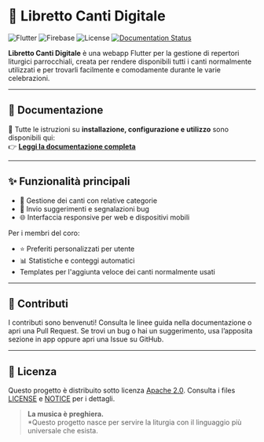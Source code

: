 # 🎵 Libretto Canti Digitale

![Flutter](https://img.shields.io/badge/Flutter-%2302569B.svg?style=for-the-badge&logo=flutter&logoColor=white)
![Firebase](https://img.shields.io/badge/Firebase-FFCA28?style=for-the-badge&logo=firebase&logoColor=black)
![License](https://img.shields.io/badge/License-Apache_2.0-blue.svg?style=for-the-badge)
[![Documentation Status](https://readthedocs.org/projects/tuo-progetto/badge/?version=latest)](https://tuo-progetto.readthedocs.io/it/latest/?badge=latest)

 **Libretto Canti Digitale** è una webapp Flutter per la gestione di repertori liturgici parrocchiali, creata per rendere disponibili tutti i canti normalmente utilizzati e per trovarli facilmente e comodamente durante le varie celebrazioni.

---

## 📘 Documentazione

📖 Tutte le istruzioni su **installazione, configurazione e utilizzo** sono disponibili qui:  
👉 [**Leggi la documentazione completa**](docs/_build/html/index.html)

---

## ✨ Funzionalità principali

- 📂 Gestione dei canti con relative categorie
- 📨 Invio suggerimenti e segnalazioni bug  
- 🌐 Interfaccia responsive per web e dispositivi mobili  

Per i membri del coro:

- ⭐ Preferiti personalizzati per utente  
- 📊 Statistiche e conteggi automatici  
- Templates per l'aggiunta veloce dei canti normalmente usati

---

## 🤝 Contributi
I contributi sono benvenuti!
Consulta le linee guida nella documentazione o apri una Pull Request.
Se trovi un bug o hai un suggerimento, usa l’apposita sezione in app oppure apri una Issue su GitHub.

---

## 🧾 Licenza

Questo progetto è distribuito sotto licenza [Apache 2.0](LICENSE).
Consulta i files [LICENSE](LICENSE) e [NOTICE](NOTICE) per i dettagli.


> **La musica è preghiera.**  
> *Questo progetto nasce per servire la liturgia con il linguaggio più universale che esista.